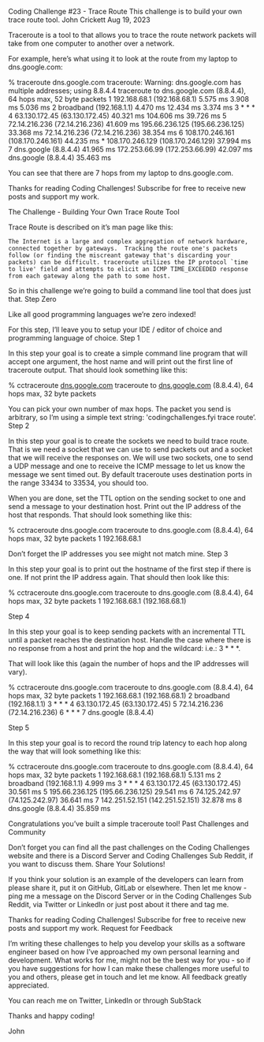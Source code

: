 Coding Challenge #23 - Trace Route
This challenge is to build your own trace route tool.
John Crickett
Aug 19, 2023

Traceroute is a tool to that allows you to trace the route network packets will take from one computer to another over a network.

For example, here’s what using it to look at the route from my laptop to dns.google.com:

% traceroute dns.google.com
traceroute: Warning: dns.google.com has multiple addresses; using 8.8.4.4
traceroute to dns.google.com (8.8.4.4), 64 hops max, 52 byte packets
 1  192.168.68.1 (192.168.68.1)  5.575 ms  3.908 ms  5.036 ms
 2  broadband (192.168.1.1)  4.470 ms  12.434 ms  3.374 ms
 3  * * *
 4  63.130.172.45 (63.130.172.45)  40.321 ms  104.606 ms  39.726 ms
 5  72.14.216.236 (72.14.216.236)  41.609 ms
    195.66.236.125 (195.66.236.125)  33.368 ms
    72.14.216.236 (72.14.216.236)  38.354 ms
 6  108.170.246.161 (108.170.246.161)  44.235 ms *
    108.170.246.129 (108.170.246.129)  37.994 ms
 7  dns.google (8.8.4.4)  41.965 ms
    172.253.66.99 (172.253.66.99)  42.097 ms
    dns.google (8.8.4.4)  35.463 ms

You can see that there are 7 hops from my laptop to dns.google.com.

Thanks for reading Coding Challenges! Subscribe for free to receive new posts and support my work.

The Challenge - Building Your Own Trace Route Tool

Trace Route is described on it’s man page like this:

    The Internet is a large and complex aggregation of network hardware, connected together by gateways.  Tracking the route one's packets follow (or finding the miscreant gateway that's discarding your packets) can be difficult. traceroute utilizes the IP protocol `time to live' field and attempts to elicit an ICMP TIME_EXCEEDED response from each gateway along the path to some host.

So in this challenge we’re going to build a command line tool that does just that.
Step Zero

Like all good programming languages we’re zero indexed!

For this step, I’ll leave you to setup your IDE / editor of choice and programming language of choice.
Step 1

In this step your goal is to create a simple command line program that will accept one argument, the host name and will print out the first line of traceroute output. That should look something like this:

% cctraceroute [dns.google.com](<http://dns.google.com/>)
traceroute to [dns.google.com](<http://dns.google.com/>) (8.8.4.4), 64 hops max, 32 byte packets

You can pick your own number of max hops. The packet you send is arbitrary, so I’m using a simple text string: 'codingchallenges.fyi trace route’.
Step 2

In this step your goal is to create the sockets we need to build trace route. That is we need a socket that we can use to send packets out and a socket that we will receive the responses on. We will use two sockets, one to send a UDP message and one to receive the ICMP message to let us know the message we sent timed out. By default traceroute uses destination ports in the range 33434 to 33534, you should too.

When you are done, set the TTL option on the sending socket to one and send a message to your destination host. Print out the IP address of the host that responds. That should look something like this:

% cctraceroute dns.google.com
traceroute to dns.google.com (8.8.4.4), 64 hops max, 32 byte packets
1  192.168.68.1

Don’t forget the IP addresses you see might not match mine.
Step 3

In this step your goal is to print out the hostname of the first step if there is one. If not print the IP address again. That should then look like this:

% cctraceroute dns.google.com
traceroute to dns.google.com (8.8.4.4), 64 hops max, 32 byte packets
1  192.168.68.1 (192.168.68.1)

Step 4

In this step your goal is to keep sending packets with an incremental TTL until a packet reaches the destination host. Handle the case where there is no response from a host and print the hop and the wildcard: i.e.: 3 * * *.

That will look like this (again the number of hops and the IP addresses will vary).

% cctraceroute dns.google.com
traceroute to dns.google.com (8.8.4.4), 64 hops max, 32 byte packets
1  192.168.68.1 (192.168.68.1)
2  broadband (192.168.1.1)
3  *  * *
4  63.130.172.45 (63.130.172.45)
5  72.14.216.236 (72.14.216.236)
6  *  * *
7  dns.google (8.8.4.4)

Step 5

In this step your goal is to record the round trip latency to each hop along the way that will look something like this:

% cctraceroute dns.google.com
traceroute to dns.google.com (8.8.4.4), 64 hops max, 32 byte packets
1  192.168.68.1 (192.168.68.1) 5.131 ms
2  broadband (192.168.1.1) 4.999 ms
3  *  * *
4  63.130.172.45 (63.130.172.45) 30.561 ms
5  195.66.236.125 (195.66.236.125) 29.541 ms
6  74.125.242.97 (74.125.242.97) 36.641 ms
7  142.251.52.151 (142.251.52.151) 32.878 ms
8  dns.google (8.8.4.4) 35.859 ms

Congratulations you’ve built a simple traceroute tool!
Past Challenges and Community

Don’t forget you can find all the past challenges on the Coding Challenges website and there is a Discord Server and Coding Challenges Sub Reddit, if you want to discuss them.
Share Your Solutions!

If you think your solution is an example of the developers can learn from please share it, put it on GitHub, GitLab or elsewhere. Then let me know - ping me a message on the Discord Server or in the Coding Challenges Sub Reddit, via Twitter or LinkedIn or just post about it there and tag me.

Thanks for reading Coding Challenges! Subscribe for free to receive new posts and support my work.
Request for Feedback

I’m writing these challenges to help you develop your skills as a software engineer based on how I’ve approached my own personal learning and development. What works for me, might not be the best way for you - so if you have suggestions for how I can make these challenges more useful to you and others, please get in touch and let me know. All feedback greatly appreciated.

You can reach me on Twitter, LinkedIn or through SubStack

Thanks and happy coding!

John